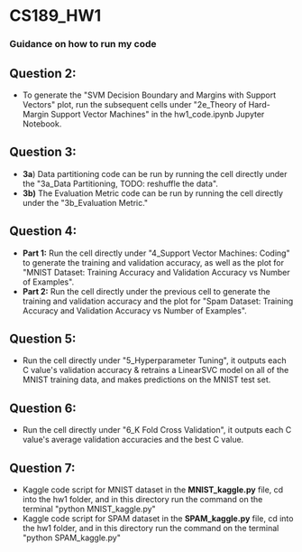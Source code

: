 # CS189_HW1
### Guidance on how to run my code 
## Question 2: 
-  To generate the "SVM Decision Boundary and Margins with Support Vectors" plot, run the subsequent cells under "2e_Theory of Hard-Margin Support Vector Machines" in the hw1_code.ipynb Jupyter Notebook. 
##  Question 3:
- **3a**) Data partitioning code can be run by running the cell directly under the "3a_Data Partitioning, TODO: reshuffle the data".
- **3b)** The Evaluation Metric code can be run by running the cell directly under the "3b_Evaluation Metric."
##  Question 4:
- **Part 1:** Run the cell directly under "4_Support Vector Machines: Coding" to generate the training and validation accuracy, as well as the plot for "MNIST Dataset: Training Accuracy and Validation Accuracy vs Number of Examples".
- **Part 2:** Run the cell directly under the previous cell to generate the training and validation accuracy and the plot for "Spam Dataset: Training Accuracy and Validation Accuracy vs Number of Examples".
##  Question 5:
- Run the cell directly under "5_Hyperparameter Tuning", it outputs each C value's validation accuracy & retrains a LinearSVC model on all of the MNIST training data, and makes predictions on the MNIST test set.
##  Question 6:
- Run the cell directly under "6_K Fold Cross Validation", it outputs each C value's average validation accuracies and the best C value.
##  Question 7:
- Kaggle code script for MNIST dataset in the **MNIST_kaggle.py** file, cd into the hw1 folder, and in this directory run the command on the terminal "python MNIST_kaggle.py"
- Kaggle code script for SPAM dataset in the **SPAM_kaggle.py** file, cd into the hw1 folder, and in this directory run the command on the terminal "python SPAM_kaggle.py"
